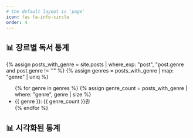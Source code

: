 ```yaml
---
# the default layout is 'page'
icon: fas fa-info-circle
order: 4
---
```


## 📊 장르별 독서 통계

{% assign posts_with_genre = site.posts | where_exp: "post", "post.genre and post.genre != ''" %}
{% assign genres = posts_with_genre | map: "genre" | uniq %}

<ul>
  {% for genre in genres %}
    {% assign genre_count = posts_with_genre | where: "genre", genre | size %}
    <li>{{ genre }}: {{ genre_count }}권</li>
  {% endfor %}
</ul>

## 📊 시각화된 통계

<canvas id="genreChart" width="400" height="400"></canvas>

<!-- Chart.js 로드 -->
<script src="https://cdn.jsdelivr.net/npm/chart.js"></script>

<script>
  document.addEventListener("DOMContentLoaded", function() {
    const ctx = document.getElementById('genreChart').getContext('2d');

    // 1. JSON 변환 후 데이터 확인
    const labels = JSON.parse('{{ genres | jsonify }}');
    const data = JSON.parse('[{% for genre in genres %}{{ posts_with_genre | where: "genre", genre | size }}{% if forloop.last == false %}, {% endif %}{% endfor %}]');

    // 2. 디버그: 데이터가 정확하게 들어왔는지 확인
    console.log("📊 장르 목록 (labels):", labels);
    console.log("📈 장르별 수량 (data):", data);

    // 3. 문제가 있는 경우 경고 메시지
    if (labels.length === 0 || data.length === 0) {
      console.error("❌ 차트를 생성할 데이터가 없습니다.");
      return;
    }

    // 4. Chart.js로 차트 생성
    new Chart(ctx, {
      type: 'bar',
      data: {
        labels: labels,
        datasets: [{
          label: '독서 장르별 통계',
          data: data,
          backgroundColor: [
            'rgba(255, 99, 132, 0.6)',
            'rgba(54, 162, 235, 0.6)',
            'rgba(255, 206, 86, 0.6)',
            'rgba(75, 192, 192, 0.6)',
            'rgba(153, 102, 255, 0.6)',
            'rgba(255, 159, 64, 0.6)'
          ],
          borderWidth: 1
        }]
      },
      options: {
        responsive: true,
        scales: {
          y: {
            beginAtZero: true
          }
        }
      }
    });
  });
</script>